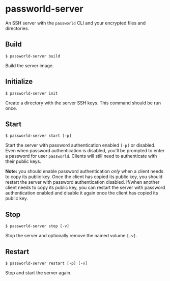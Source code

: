 # passworld-server

An SSH server with the `passworld` CLI and your encrypted files and directories.

## Build

```
$ passworld-server build
```

Build the server image.

## Initialize

```
$ passworld-server init
```

Create a directory with the server SSH keys. This command should be run once.

## Start

```
$ passworld-server start [-p]
```

Start the server with password authentication enabled `[-p]` or disabled. Even when password authentication is disabled, you'll be prompted to enter a password for user `passworld`. Clients will still need to authenticate with their public keys.

**Note:** you should enable password authentication *only* when a client needs to copy its public key. Once the client has copied its public key, you should restart the server with password authentication disabled. If/when another client needs to copy its public key, you can restart the server with password authentication enabled and disable it again once the client has copied its public key.

## Stop

```
$ passworld-server stop [-v]
```

Stop the server and optionally remove the named volume `[-v]`.

## Restart

```
$ passworld-server restart [-p] [-v]
```

Stop and start the server again.
